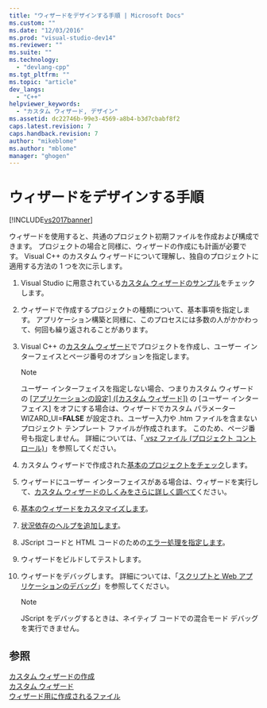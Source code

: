 ```yaml
---
title: "ウィザードをデザインする手順 | Microsoft Docs"
ms.custom: ""
ms.date: "12/03/2016"
ms.prod: "visual-studio-dev14"
ms.reviewer: ""
ms.suite: ""
ms.technology: 
  - "devlang-cpp"
ms.tgt_pltfrm: ""
ms.topic: "article"
dev_langs: 
  - "C++"
helpviewer_keywords: 
  - "カスタム ウィザード, デザイン"
ms.assetid: dc22746b-99e3-4569-a8b4-b3d7cbabf8f2
caps.latest.revision: 7
caps.handback.revision: 7
author: "mikeblome"
ms.author: "mblome"
manager: "ghogen"
---
```

# ウィザードをデザインする手順
[!INCLUDE[vs2017banner](../assembler/inline/includes/vs2017banner.md)]

ウィザードを使用すると、共通のプロジェクト初期ファイルを作成および構成できます。  プロジェクトの場合と同様に、ウィザードの作成にも計画が必要です。  Visual C\+\+ のカスタム ウィザードについて理解し、独自のプロジェクトに適用する方法の 1 つを次に示します。  
  
1.  Visual Studio に用意されている[カスタム ウィザードのサンプル](http://msdn.microsoft.com/ja-jp/6afa2143-062c-4a68-81ca-66cbf4b95261)をチェックします。  
  
2.  ウィザードで作成するプロジェクトの種類について、基本事項を指定します。  アプリケーション構築と同様に、このプロセスには多数の人がかかわって、何回も繰り返されることがあります。  
  
3.  Visual C\+\+ の[カスタム ウィザード](../ide/creating-a-custom-wizard.md)でプロジェクトを作成し、ユーザー インターフェイスとページ番号のオプションを指定します。  
  
    > [!NOTE]
    >  ユーザー インターフェイスを指定しない場合、つまりカスタム ウィザードの [&#91;アプリケーションの設定&#93; \(&#91;カスタム ウィザード&#93;\)](../Topic/Application%20Settings,%20Custom%20Wizard.md) の \[ユーザー インターフェイス\] をオフにする場合は、ウィザードでカスタム パラメーター WIZARD\_UI\=**FALSE** が設定され、ユーザー入力や .htm ファイルを含まないプロジェクト テンプレート ファイルが作成されます。  このため、ページ番号も指定しません。  詳細については、「[.vsz ファイル \(プロジェクト コントロール\)](../ide/dot-vsz-file-project-control.md)」を参照してください。  
  
4.  カスタム ウィザードで作成された[基本のプロジェクトをチェック](../ide/examining-the-basic-wizard-project.md)します。  
  
5.  ウィザードにユーザー インターフェイスがある場合は、ウィザードを実行して、[カスタム ウィザードのしくみをさらに詳しく調べて](../Topic/Examining%20the%20Mechanics%20of%20a%20Wizard.md)ください。  
  
6.  [基本のウィザードをカスタマイズします](../ide/customizing-your-wizard.md)。  
  
7.  [状況依存のヘルプを追加します](../ide/providing-context-sensitive-help.md)。  
  
8.  JScript コードと HTML コードのための[エラー処理を指定します](../ide/handling-errors-in-wizards.md)。  
  
9. ウィザードをビルドしてテストします。  
  
10. ウィザードをデバッグします。  詳細については、「[スクリプトと Web アプリケーションのデバッグ](../Topic/Debugging%20Web%20Applications%20and%20Script.md)」を参照してください。  
  
    > [!NOTE]
    >  JScript をデバッグするときは、ネイティブ コードでの混合モード デバッグを実行できません。  
  
## 参照  
 [カスタム ウィザードの作成](../ide/creating-a-custom-wizard.md)   
 [カスタム ウィザード](../ide/custom-wizard.md)   
 [ウィザード用に作成されるファイル](../ide/files-created-for-your-wizard.md)